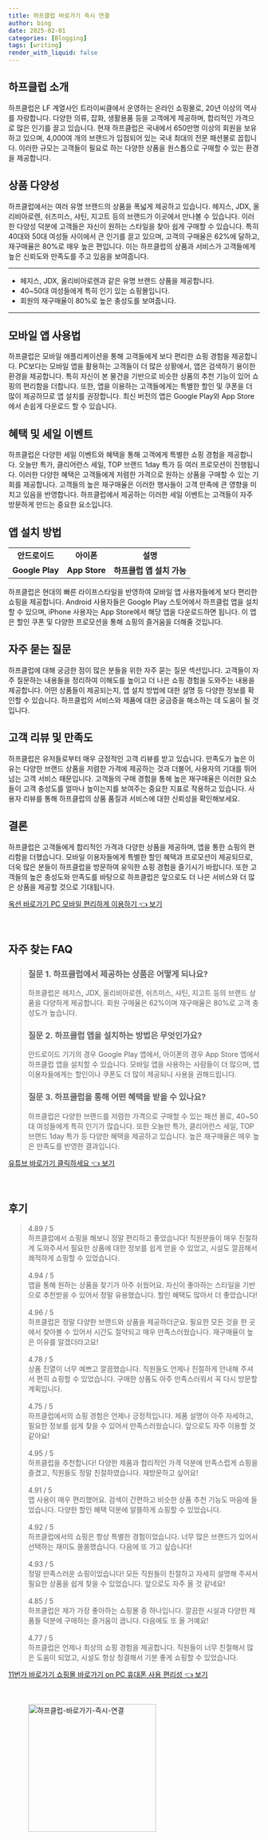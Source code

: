 ```yaml
---
title: 하프클럽 바로가기 즉시 연결
author: bing
date: 2025-02-01
categories: [Blogging]
tags: [writing]
render_with_liquid: false
---
```



<h2 id='하프클럽 소개'>하프클럽 소개</h2>

<p>하프클럽은 LF 계열사인 트라이씨클에서 운영하는 온라인 쇼핑몰로, 20년 이상의 역사를 자랑합니다. 다양한 의류, 잡화, 생활용품 등을 고객에게 제공하며, 합리적인 가격으로 많은 인기를 끌고 있습니다. 현재 하프클럽은 국내에서 650만명 이상의 회원을 보유하고 있으며, 4,000여 개의 브랜드가 입점되어 있는 국내 최대의 전문 패션몰로 꼽힙니다. 이러한 규모는 고객들이 필요로 하는 다양한 상품을 원스톱으로 구매할 수 있는 환경을 제공합니다.</p>

<h2 id='상품 다양성'>상품 다양성</h2>

<p>하프클럽에서는 여러 유명 브랜드의 상품을 폭넓게 제공하고 있습니다. 헤지스, JDX, 올리비아로렌, 쉬즈미스, 샤틴, 지고트 등의 브랜드가 이곳에서 만나볼 수 있습니다. 이러한 다양성 덕분에 고객들은 자신이 원하는 스타일을 찾아 쉽게 구매할 수 있습니다. 특히 40대와 50대 여성들 사이에서 큰 인기를 끌고 있으며, 고객의 구매율은 62%에 달하고, 재구매율은 80%로 매우 높은 편입니다. 이는 하프클럽의 상품과 서비스가 고객들에게 높은 신뢰도와 만족도를 주고 있음을 보여줍니다.</p>

<hr />

<ul>
    <li>헤지스, JDX, 올리비아로렌과 같은 유명 브랜드 상품을 제공합니다.</li>
    <li>40~50대 여성들에게 특히 인기 있는 쇼핑몰입니다.</li>
    <li>회원의 재구매율이 80%로 높은 충성도를 보여줍니다.</li>
</ul>

<hr />

<h2 id='모바일 앱 사용법'>모바일 앱 사용법</h2>

<p>하프클럽은 모바일 애플리케이션을 통해 고객들에게 보다 편리한 쇼핑 경험을 제공합니다. PC보다는 모바일 앱을 활용하는 고객들이 더 많은 상황에서, 앱은 검색하기 용이한 환경을 제공합니다. 특히 자신이 본 물건을 기반으로 비슷한 상품의 추천 기능이 있어 쇼핑의 편리함을 더합니다. 또한, 앱을 이용하는 고객들에게는 특별한 할인 및 쿠폰을 더 많이 제공하므로 앱 설치를 권장합니다. 최신 버전의 앱은 Google Play와 App Store에서 손쉽게 다운로드 할 수 있습니다.</p>

<h2 id='혜택 및 세일 이벤트'>혜택 및 세일 이벤트</h2>

<p>하프클럽은 다양한 세일 이벤트와 혜택을 통해 고객에게 특별한 쇼핑 경험을 제공합니다. 오늘만 특가, 클리어런스 세일, TOP 브랜드 1day 특가 등 여러 프로모션이 진행됩니다. 이러한 다양한 혜택은 고객들에게 저렴한 가격으로 원하는 상품을 구매할 수 있는 기회를 제공합니다. 고객들의 높은 재구매율은 이러한 행사들이 고객 만족에 큰 영향을 미치고 있음을 반영합니다. 하프클럽에서 제공하는 이러한 세일 이벤트는 고객들이 자주 방문하게 만드는 중요한 요소입니다.</p>

<h2 id='앱 설치 방법'>앱 설치 방법</h2>

<table>
    <tr>
        <td style="text-align: center; height: 17px;"><b>안드로이드</b></td>
        <td style="text-align: center; height: 17px;"><b>아이폰</b></td>
        <td style="text-align: center; height: 17px;"><b>설명</b></td>
    </tr>
    <tr>
        <td style="text-align: center; height: 17px;"><b>Google Play</b></td>
        <td style="text-align: center; height: 17px;"><b>App Store</b></td>
        <td style="text-align: center; height: 17px;"><b>하프클럽 앱 설치 가능</b></td>
    </tr>
</table>

<p>하프클럽은 현대의 빠른 라이프스타일을 반영하여 모바일 앱 사용자들에게 보다 편리한 쇼핑을 제공합니다. Android 사용자들은 Google Play 스토어에서 하프클럽 앱을 설치할 수 있으며, iPhone 사용자는 App Store에서 해당 앱을 다운로드하면 됩니다. 이 앱은 할인 쿠폰 및 다양한 프로모션을 통해 쇼핑의 즐거움을 더해줄 것입니다.</p>

<h2 id='자주 묻는 질문'>자주 묻는 질문</h2>

<p>하프클럽에 대해 궁금한 점이 많은 분들을 위한 자주 묻는 질문 섹션입니다. 고객들이 자주 질문하는 내용들을 정리하여 이해도를 높이고 더 나은 쇼핑 경험을 도와주는 내용을 제공합니다. 어떤 상품들이 제공되는지, 앱 설치 방법에 대한 설명 등 다양한 정보를 확인할 수 있습니다. 하프클럽의 서비스와 제품에 대한 궁금증을 해소하는 데 도움이 될 것입니다.</p>

<h2 id='고객 리뷰 및 만족도'>고객 리뷰 및 만족도</h2>

<p>하프클럽은 유저들로부터 매우 긍정적인 고객 리뷰를 받고 있습니다. 만족도가 높은 이유는 다양한 브랜드 상품을 저렴한 가격에 제공하는 것과 더불어, 사용자의 기대를 뛰어넘는 고객 서비스 때문입니다. 고객들의 구매 경험을 통해 높은 재구매율은 이러한 요소들이 고객 충성도를 얼마나 높이는지를 보여주는 중요한 지표로 작용하고 있습니다. 사용자 리뷰를 통해 하프클럽의 상품 품질과 서비스에 대한 신뢰성을 확인해보세요.</p>

<h2 id='결론'>결론</h2>

<p>하프클럽은 고객들에게 합리적인 가격과 다양한 상품을 제공하며, 앱을 통한 쇼핑의 편리함을 더했습니다. 모바일 이용자들에게 특별한 할인 혜택과 프로모션이 제공되므로, 더욱 많은 분들이 하프클럽을 방문하여 유익한 쇼핑 경험을 즐기시기 바랍니다. 또한 고객들의 높은 충성도와 만족도를 바탕으로 하프클럽은 앞으로도 더 나은 서비스와 더 많은 상품을 제공할 것으로 기대됩니다.</p>


<p><a class="click-button" title="옥션 바로가기 PC 모바일 편리하게 이용하기" href="https://purplelist.github.io/posts/%EC%98%A5%EC%85%98-%EB%B0%94%EB%A1%9C%EA%B0%80%EA%B8%B0-PC-%EB%AA%A8%EB%B0%94%EC%9D%BC-%ED%8E%B8%EB%A6%AC%ED%95%98%EA%B2%8C-%EC%9D%B4%EC%9A%A9%ED%95%98%EA%B8%B0/" rel="dofollow">옥션 바로가기 PC 모바일 편리하게 이용하기 👈 보기</a></p><br>
<h2 id='자주_찾는_FAQ'>자주 찾는 FAQ</h2>
<div itemscope="" itemtype="https://schema.org/FAQPage"> 
<blockquote> 
<div itemscope="" itemprop="mainEntity" itemtype="https://schema.org/Question"> 
<h3 itemprop="name">질문 1. 하프클럽에서 제공하는 상품은 어떻게 되나요?</h3> 
<div itemscope="" itemprop="acceptedAnswer" itemtype="https://schema.org/Answer"> 
<span itemprop="text"> 
<p>하프클럽은 헤지스, JDX, 올리비아로렌, 쉬즈미스, 샤틴, 지고트 등의 브랜드 상품을 다양하게 제공합니다. 회원 구매율은 62%이며 재구매율은 80%로 고객 충성도가 높습니다.</p> 
</span> 
</div> 
</div> 

<div itemscope="" itemprop="mainEntity" itemtype="https://schema.org/Question"> 
<h3 itemprop="name">질문 2. 하프클럽 앱을 설치하는 방법은 무엇인가요?</h3> 
<div itemscope="" itemprop="acceptedAnswer" itemtype="https://schema.org/Answer"> 
<span itemprop="text"> 
<p>안드로이드 기기의 경우 Google Play 앱에서, 아이폰의 경우 App Store 앱에서 하프클럽 앱을 설치할 수 있습니다. 모바일 앱을 사용하는 사람들이 더 많으며, 앱 이용자들에게는 할인이나 쿠폰도 더 많이 제공되니 사용을 권해드립니다.</p> 
</span> 
</div> 
</div> 

<div itemscope="" itemprop="mainEntity" itemtype="https://schema.org/Question"> 
<h3 itemprop="name">질문 3. 하프클럽을 통해 어떤 혜택을 받을 수 있나요?</h3> 
<div itemscope="" itemprop="acceptedAnswer" itemtype="https://schema.org/Answer"> 
<span itemprop="text"> 
<p>하프클럽은 다양한 브랜드를 저렴한 가격으로 구매할 수 있는 패션 몰로, 40~50대 여성들에게 특히 인기가 많습니다. 또한 오늘만 특가, 클리어런스 세일, TOP 브랜드 1day 특가 등 다양한 혜택을 제공하고 있습니다. 높은 재구매율은 매우 높은 만족도를 반영한 결과입니다.</p> 
</span> 
</div> 
</div> 
</blockquote> 
</div>
<p><a class="click-button" title="유튜브 바로가기 클릭하세요" href="https://purplelist.github.io/posts/%EC%9C%A0%ED%8A%9C%EB%B8%8C-%EB%B0%94%EB%A1%9C%EA%B0%80%EA%B8%B0-%ED%81%B4%EB%A6%AD%ED%95%98%EC%84%B8%EC%9A%94/" rel="dofollow">유튜브 바로가기 클릭하세요 👈 보기</a></p><br>
<h2 id='후기'>후기</h2>
<div itemscope itemtype="https://schema.org/Product">
  <blockquote>
  <div itemprop="review" itemscope itemtype="https://schema.org/Review">
      <div itemprop="reviewRating" itemscope itemtype="https://schema.org/Rating"> <span itemprop="ratingValue">4.89</span> / <span itemprop="bestRating">5</span> </div>
      <span itemprop="reviewBody">하프클럽에서 쇼핑을 해보니 정말 편리하고 좋았습니다! 직원분들이 매우 친절하게 도와주셔서 필요한 상품에 대한 정보를 쉽게 얻을 수 있었고, 시설도 깔끔해서 쾌적하게 쇼핑할 수 있었습니다.</span>
  </div>
  <br>
  <div itemprop="review" itemscope itemtype="https://schema.org/Review">
      <div itemprop="reviewRating" itemscope itemtype="https://schema.org/Rating"> <span itemprop="ratingValue">4.94</span> / <span itemprop="bestRating">5</span> </div>
      <span itemprop="reviewBody">앱을 통해 원하는 상품을 찾기가 아주 쉬웠어요. 자신이 좋아하는 스타일을 기반으로 추천받을 수 있어서 정말 유용했습니다. 할인 혜택도 많아서 더 좋았습니다!</span>
  </div>
  <br>
  <div itemprop="review" itemscope itemtype="https://schema.org/Review">
      <div itemprop="reviewRating" itemscope itemtype="https://schema.org/Rating"> <span itemprop="ratingValue">4.96</span> / <span itemprop="bestRating">5</span> </div>
      <span itemprop="reviewBody">하프클럽은 정말 다양한 브랜드와 상품을 제공하더군요. 필요한 모든 것을 한 곳에서 찾아볼 수 있어서 시간도 절약되고 매우 만족스러웠습니다. 재구매율이 높은 이유를 알겠더라고요!</span>
  </div>
  <br>
  <div itemprop="review" itemscope itemtype="https://schema.org/Review">
      <div itemprop="reviewRating" itemscope itemtype="https://schema.org/Rating"> <span itemprop="ratingValue">4.78</span> / <span itemprop="bestRating">5</span> </div>
      <span itemprop="reviewBody">상품 진열이 너무 예쁘고 깔끔했습니다. 직원들도 언제나 친절하게 안내해 주셔서 편히 쇼핑할 수 있었습니다. 구매한 상품도 아주 만족스러워서 꼭 다시 방문할 계획입니다.</span>
  </div>
  <br>
  <div itemprop="review" itemscope itemtype="https://schema.org/Review">
      <div itemprop="reviewRating" itemscope itemtype="https://schema.org/Rating"> <span itemprop="ratingValue">4.75</span> / <span itemprop="bestRating">5</span> </div>
      <span itemprop="reviewBody">하프클럽에서의 쇼핑 경험은 언제나 긍정적입니다. 제품 설명이 아주 자세하고, 필요한 정보를 쉽게 찾을 수 있어서 만족스러웠습니다. 앞으로도 자주 이용할 것 같아요!</span>
  </div>
  <br>
  <div itemprop="review" itemscope itemtype="https://schema.org/Review">
      <div itemprop="reviewRating" itemscope itemtype="https://schema.org/Rating"> <span itemprop="ratingValue">4.95</span> / <span itemprop="bestRating">5</span> </div>
      <span itemprop="reviewBody">하프클럽을 추천합니다! 다양한 제품과 합리적인 가격 덕분에 만족스럽게 쇼핑을 즐겼고, 직원들도 정말 친절하였습니다. 재방문하고 싶어요!</span>
  </div>
  <br>
  <div itemprop="review" itemscope itemtype="https://schema.org/Review">
      <div itemprop="reviewRating" itemscope itemtype="https://schema.org/Rating"> <span itemprop="ratingValue">4.91</span> / <span itemprop="bestRating">5</span> </div>
      <span itemprop="reviewBody">앱 사용이 매우 편리했어요. 검색이 간편하고 비슷한 상품 추천 기능도 마음에 들었습니다. 다양한 할인 혜택 덕분에 알뜰하게 쇼핑할 수 있었습니다.</span>
  </div>
  <br>
  <div itemprop="review" itemscope itemtype="https://schema.org/Review">
      <div itemprop="reviewRating" itemscope itemtype="https://schema.org/Rating"> <span itemprop="ratingValue">4.92</span> / <span itemprop="bestRating">5</span> </div>
      <span itemprop="reviewBody">하프클럽에서의 쇼핑은 항상 특별한 경험이었습니다. 너무 많은 브랜드가 있어서 선택하는 재미도 쏠쏠했습니다. 다음에 또 가고 싶습니다!</span>
  </div>
  <br>
  <div itemprop="review" itemscope itemtype="https://schema.org/Review">
      <div itemprop="reviewRating" itemscope itemtype="https://schema.org/Rating"> <span itemprop="ratingValue">4.93</span> / <span itemprop="bestRating">5</span> </div>
      <span itemprop="reviewBody">정말 만족스러운 쇼핑이었습니다! 모든 직원들이 친절하고 자세히 설명해 주셔서 필요한 상품을 쉽게 찾을 수 있었습니다. 앞으로도 자주 올 것 같네요!</span>
  </div>
  <br>
  <div itemprop="review" itemscope itemtype="https://schema.org/Review">
      <div itemprop="reviewRating" itemscope itemtype="https://schema.org/Rating"> <span itemprop="ratingValue">4.85</span> / <span itemprop="bestRating">5</span> </div>
      <span itemprop="reviewBody">하프클럽은 제가 가장 좋아하는 쇼핑몰 중 하나입니다. 깔끔한 시설과 다양한 제품들 덕분에 구매하는 즐거움이 큽니다. 다음에도 또 올 거예요!</span>
  </div>
  <br>
  <div itemprop="review" itemscope itemtype="https://schema.org/Review">
      <div itemprop="reviewRating" itemscope itemtype="https://schema.org/Rating"> <span itemprop="ratingValue">4.77</span> / <span itemprop="bestRating">5</span> </div>
      <span itemprop="reviewBody">하프클럽은 언제나 최상의 쇼핑 경험을 제공합니다. 직원들이 너무 친절해서 많은 도움이 되었고, 시설도 항상 청결해서 기분 좋게 쇼핑할 수 있었습니다.</span>
  </div>
  </blockquote>
</div>
<p><a class="click-button" title="11번가 바로가기 쇼핑몰 바로가기 on PC 휴대폰 사용 편리성" href="https://purplelist.github.io/posts/11%EB%B2%88%EA%B0%80-%EB%B0%94%EB%A1%9C%EA%B0%80%EA%B8%B0-%EC%87%BC%ED%95%91%EB%AA%B0-%EB%B0%94%EB%A1%9C%EA%B0%80%EA%B8%B0-on-PC-%ED%9C%B4%EB%8C%80%ED%8F%B0-%EC%82%AC%EC%9A%A9-%ED%8E%B8%EB%A6%AC%EC%84%B1/" rel="dofollow">11번가 바로가기 쇼핑몰 바로가기 on PC 휴대폰 사용 편리성 👈 보기</a></p><br>
<figure class="image"><img src="https://purplelist.github.io/assets/img/thumbnail/하프클럽-바로가기-즉시-연결.webp" alt="하프클럽-바로가기-즉시-연결" width="256" height="256"></figure>
